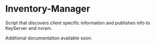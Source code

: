 # Inventory-Manager
Script that discovers client specific information and publishes info to KeyServer and nvram.

Additional documentation available soon.
